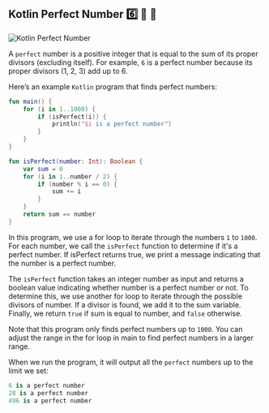 ## Kotlin Perfect Number 6️⃣ 🌼 👹

![Kotlin Perfect Number](https://miro.medium.com/v2/resize:fit:4800/format:webp/1*TsSJhwB-3SJ6Df2CV_E7bQ.jpeg)

A `perfect` number is a positive integer that is equal to the sum of its proper divisors (excluding itself). For example, `6` is a perfect number because its proper divisors (1, 2, 3) add up to 6.

Here’s an example `Kotlin` program that finds perfect numbers:
```kotlin
fun main() {
    for (i in 1..1000) {
        if (isPerfect(i)) {
            println("$i is a perfect number")
        }
    }
}

fun isPerfect(number: Int): Boolean {
    var sum = 0
    for (i in 1..number / 2) {
        if (number % i == 0) {
            sum += i
        }
    }
    return sum == number
}
```
In this program, we use a for loop to iterate through the numbers `1` to `1000`. For each number, we call the `isPerfect` function to determine if it's a perfect number. If isPerfect returns true, we print a message indicating that the number is a perfect number.

The `isPerfect` function takes an integer number as input and returns a boolean value indicating whether number is a perfect number or not. To determine this, we use another for loop to iterate through the possible divisors of number. If a divisor is found, we add it to the sum variable. Finally, we return `true` if sum is equal to number, and `false` otherwise.

Note that this program only finds perfect numbers up to `1000`. You can adjust the range in the for loop in main to find perfect numbers in a larger range.

When we run the program, it will output all the `perfect` numbers up to the limit we set:

```kotlin
6 is a perfect number
28 is a perfect number
496 is a perfect number
```